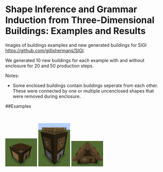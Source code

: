 # Shape Inference and Grammar Induction from Three-Dimensional Buildings: Examples and Results
Images of buildings examples and new generated buildings for SIGI https://github.com/gillishermans/SIGI.

We generated 10 new buildings for each example with and without enclosure for 20 and 50 production steps.

Notes:
 - Some enclosed buildings contain buildings seperate from each other. These were connected by one or multiple uncenclosed shapes that were removed during enclosure.

##Examples
<p align="center"> 
    <img src="https://github.com/gillishermans/SIGI_results/tree/main/Example1_20steps/2021-03-20_23.16.16.png" alt="">
 </p>

<p float="left">
  <img src="https://github.com/gillishermans/sigi_results/blob/main/examples/example1.png" width="100" />
  <img src="https://github.com/gillishermans/sigi_results/blob/main/examples/example2.png" width="100" /> 
  <img src="https://github.com/gillishermans/sigi_results/blob/main/examples/example3.png" width="100" />
</p>
